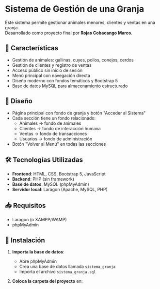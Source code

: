 # Sistema de Gestión de una Granja

Este sistema permite gestionar animales menores, clientes y ventas en una granja.  
Desarrollado como proyecto final por **Rojas Cobacango Marco**.

## 🌾 Características

- Gestión de animales: gallinas, cuyes, pollos, conejos, cerdos
- Gestión de clientes y registro de ventas
- Acceso público sin inicio de sesión
- Menú principal con navegación directa
- Diseño moderno con fondos temáticos y Bootstrap 5
- Base de datos MySQL para almacenamiento estructurado

## 🎨 Diseño

- Página principal con fondo de granja y botón "Acceder al Sistema"
- Cada sección tiene un fondo relacionado:
  - Animales → fondo de animales
  - Clientes → fondo de interacción humana
  - Ventas → fondo de transacciones
  - Usuarios → fondo de administración
- Botón "Volver al Menú" en todas las secciones

## 🛠️ Tecnologías Utilizadas

- **Frontend**: HTML, CSS, Bootstrap 5, JavaScript
- **Backend**: PHP (sin framework)
- **Base de datos**: MySQL (phpMyAdmin)
- **Servidor local**: Laragon (Apache, MySQL, PHP)

## 📥 Requisitos

- Laragon (o XAMPP/WAMP)
- phpMyAdmin

## 🚀 Instalación

1. **Importa la base de datos**:
   - Abre phpMyAdmin
   - Crea una base de datos llamada `sistema_granja`
   - Importa el archivo `sistema_granja.sql`

2. **Coloca la carpeta del proyecto** en:
